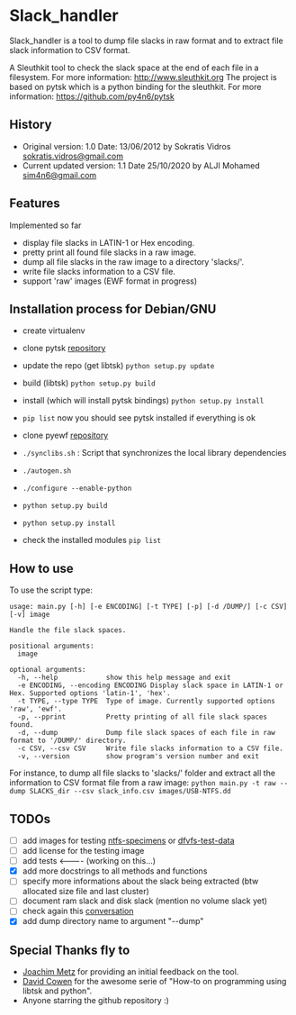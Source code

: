 Slack_handler
=============

Slack_handler is a tool to dump file slacks in raw format and to extract file slack information to CSV format. 

A Sleuthkit tool to check the slack space at the end of each file in a filesystem.  For more information: http://www.sleuthkit.org
The project is based on pytsk which is a python binding for the sleuthkit. For more information: https://github.com/py4n6/pytsk

## History

- Original version: 1.0 Date: 13/06/2012 by Sokratis Vidros <sokratis.vidros@gmail.com>
- Current updated version: 1.1 Date 25/10/2020 by ALJI Mohamed <sim4n6@gmail.com>

## Features

Implemented so far
- display file slacks in LATIN-1 or Hex encoding.
- pretty print all found file slacks in a raw image.
- dump all file slacks in the raw image to a directory 'slacks/'.
- write file slacks information to a CSV file. 
- support 'raw' images (EWF format in progress)

## Installation process for Debian/GNU

- create virtualenv 
- clone pytsk [repository](https://github.com/py4n6/pytsk)
- update the repo (get libtsk) ``python setup.py update``
- build (libtsk) ``python setup.py build`` 
- install (which will install pytsk bindings) ``python setup.py ìnstall``
- ``pip list`` now you should see pytsk installed if everything is ok 
- clone pyewf [repository](https://github.com/libyal/libewf) 
- ``./synclibs.sh`` : Script that synchronizes the local library dependencies


- ``./autogen.sh`` 
- ``./configure --enable-python``
- ``python setup.py build``
- ``python setup.py install`` 
- check the installed modules `pip list`


## How to use


To use the script type: 

```
usage: main.py [-h] [-e ENCODING] [-t TYPE] [-p] [-d /DUMP/] [-c CSV] [-v] image

Handle the file slack spaces.

positional arguments:
  image

optional arguments:
  -h, --help            show this help message and exit
  -e ENCODING, --encoding ENCODING Display slack space in LATIN-1 or Hex. Supported options 'latin-1', 'hex'.
  -t TYPE, --type TYPE  Type of image. Currently supported options 'raw', 'ewf'.
  -p, --pprint          Pretty printing of all file slack spaces found.
  -d, --dump            Dump file slack spaces of each file in raw format to '/DUMP/' directory.
  -c CSV, --csv CSV     Write file slacks information to a CSV file.
  -v, --version         show program's version number and exit
```

For instance, to dump all file slacks to 'slacks/' folder and extract all the information to CSV format file from a raw image:
```python main.py -t raw --dump SLACKS_dir --csv slack_info.csv images/USB-NTFS.dd```

## TODOs 

- [ ] add images for testing [ntfs-specimens](https://github.com/dfirlabs/ntfs-specimens) or [dfvfs-test-data](https://github.com/log2timeline/dfvfs/tree/master/test_data)
- [ ] add license for the testing image
- [ ] add tests <---- (working on this...)
- [x] add more docstrings to all methods and functions
- [ ] specify more informations about the slack being extracted (btw allocated size file and last cluster)
- [ ] document ram slack and disk slack (mention no volume slack yet)
- [ ] check again this [conversation](https://open-source-dfir.slack.com/archives/CBG3B0Y82/p1603636784070600)
- [x] add dump directory name to argument "--dump"

## Special Thanks fly to 

- [Joachim Metz](https://twitter.com/joachimmetz) for providing an initial feedback on the tool.
- [David Cowen](https://www.hecfblog.com/2015/02/automating-dfir-how-to-series-on.html) for the awesome serie of "How-to on programming using libtsk and python".
- Anyone starring the github repository :) 
